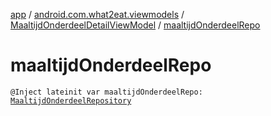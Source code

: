 [app](../../index.md) / [android.com.what2eat.viewmodels](../index.md) / [MaaltijdOnderdeelDetailViewModel](index.md) / [maaltijdOnderdeelRepo](./maaltijd-onderdeel-repo.md)

# maaltijdOnderdeelRepo

`@Inject lateinit var maaltijdOnderdeelRepo: `[`MaaltijdOnderdeelRepository`](../../android.com.what2eat.repositories/-maaltijd-onderdeel-repository/index.md)